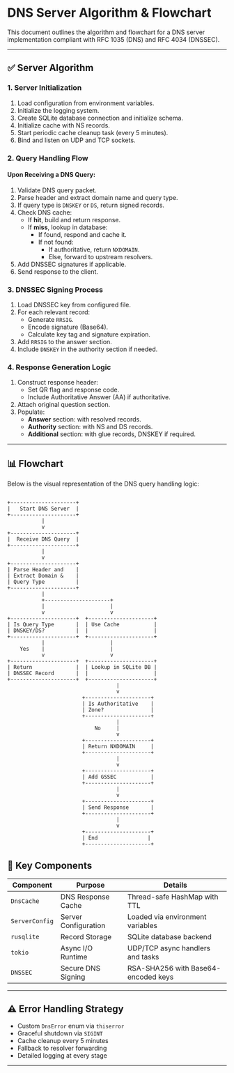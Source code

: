 
# DNS Server Algorithm & Flowchart

This document outlines the algorithm and flowchart for a DNS server implementation compliant with RFC 1035 (DNS) and RFC 4034 (DNSSEC).

---

## ✅ Server Algorithm

### 1. Server Initialization

1. Load configuration from environment variables.
2. Initialize the logging system.
3. Create SQLite database connection and initialize schema.
4. Initialize cache with NS records.
5. Start periodic cache cleanup task (every 5 minutes).
6. Bind and listen on UDP and TCP sockets.

### 2. Query Handling Flow

#### Upon Receiving a DNS Query:

1. Validate DNS query packet.
2. Parse header and extract domain name and query type.
3. If query type is `DNSKEY` or `DS`, return signed records.
4. Check DNS cache:
    - If **hit**, build and return response.
    - If **miss**, lookup in database:
        - If found, respond and cache it.
        - If not found:
            - If authoritative, return `NXDOMAIN`.
            - Else, forward to upstream resolvers.
5. Add DNSSEC signatures if applicable.
6. Send response to the client.

### 3. DNSSEC Signing Process

1. Load DNSSEC key from configured file.
2. For each relevant record:
    - Generate `RRSIG`.
    - Encode signature (Base64).
    - Calculate key tag and signature expiration.
3. Add `RRSIG` to the answer section.
4. Include `DNSKEY` in the authority section if needed.

### 4. Response Generation Logic

1. Construct response header:
    - Set QR flag and response code.
    - Include Authoritative Answer (AA) if authoritative.
2. Attach original question section.
3. Populate:
    - **Answer** section: with resolved records.
    - **Authority** section: with NS and DS records.
    - **Additional** section: with glue records, DNSKEY if required.

---

## 📊 Flowchart

Below is the visual representation of the DNS query handling logic:

```

+---------------------+
|   Start DNS Server  |
+---------------------+
           |
           v
+---------------------+
|  Receive DNS Query  |
+---------------------+
           |
           v
+---------------------+
| Parse Header and    |
| Extract Domain &    |
| Query Type          |
+---------------------+
           |
           +---------------------+
           |                     |
           v                     v
+---------------------+  +---------------------+
| Is Query Type       |  | Use Cache           |
| DNSKEY/DS?          |  |                     |
+---------------------+  +---------------------+
           |                     |
    Yes    |                     |
           v                     v
+---------------------+  +---------------------+
| Return              |  | Lookup in SQLite DB |
| DNSSEC Record       |  |                     |
+---------------------+  +---------------------+
                                   |
                                   v
                        +---------------------+
                        | Is Authoritative    |
                        | Zone?               |
                        +---------------------+
                                   |
                            No     |
                                   v
                        +---------------------+
                        | Return NXDOMAIN     |
                        +---------------------+
                                   |
                                   v
                        +---------------------+
                        | Add GSSEC           |
                        +---------------------+
                                   |
                                   v
                        +---------------------+
                        | Send Response       |
                        +---------------------+
                                   |
                                   v
                        +---------------------+
                        | End                |
                        +---------------------+

```


## 🧩 Key Components

| Component      | Purpose                    | Details                                  |
|----------------|----------------------------|------------------------------------------|
| `DnsCache`     | DNS Response Cache         | Thread-safe HashMap with TTL             |
| `ServerConfig` | Server Configuration       | Loaded via environment variables         |
| `rusqlite`     | Record Storage             | SQLite database backend                  |
| `tokio`        | Async I/O Runtime          | UDP/TCP async handlers and tasks         |
| `DNSSEC`       | Secure DNS Signing         | RSA-SHA256 with Base64-encoded keys      |

---

## ⚠️ Error Handling Strategy

- Custom `DnsError` enum via `thiserror`
- Graceful shutdown via `SIGINT`
- Cache cleanup every 5 minutes
- Fallback to resolver forwarding
- Detailed logging at every stage

---
